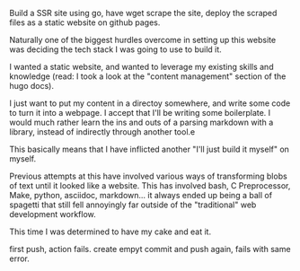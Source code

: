 Build a SSR site using go, have wget scrape the site, deploy the scraped files as a static website on github pages.


Naturally one of the biggest hurdles overcome in setting up this website was deciding the tech stack I was going to use to build it.

I wanted a static website, and wanted to leverage my existing skills and knowledge (read: I took a look at the "content management" section of the hugo docs).

I just want to put my content in a directoy somewhere, and write some code to turn it into a webpage. I accept that I'll be writing some boilerplate. I would much rather learn the ins and outs of a parsing markdown with a library, instead of indirectly through another tool.e

This basically means that I have inflicted another "I'll just build it myself" on myself.

Previous attempts at this have involved various ways of transforming blobs of text until it looked like a website. This has involved bash, C Preprocessor, Make, python, asciidoc, markdown... it always ended up being a ball of spagetti that still fell annoyingly far outside of the "traditional" web development workflow.

This time I was determined to have my cake and eat it.



first push, action fails.
create empyt commit and push again, fails with same error.